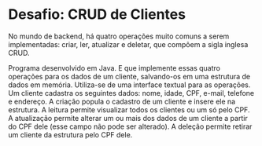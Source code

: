 # Desafio: CRUD de Clientes

No mundo de backend, há quatro operações muito comuns a serem implementadas: criar, ler, atualizar e deletar, que compõem a sigla inglesa CRUD.

Programa desenvolvido em Java. E que implemente essas quatro operações para os dados de um cliente, salvando-os em uma estrutura de dados em memória. Utiliza-se de uma interface textual para as operações. Um cliente cadastra os seguintes dados: nome, idade, CPF, e-mail, telefone e endereço. A criação popula o cadastro de um cliente e insere ele na estrutura. A leitura permite visualizar todos os clientes ou um só pelo CPF. A atualização permite alterar um ou mais dos dados de um cliente a partir do CPF dele (esse campo não pode ser alterado). A deleção permite retirar um cliente da estrutura pelo CPF dele.

